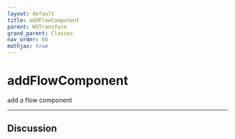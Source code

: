 ```yaml
---
layout: default
title: addFlowComponent
parent: WVTransform
grand_parent: Classes
nav_order: 66
mathjax: true
---
```


#  addFlowComponent

add a flow component


---

## Discussion

  
